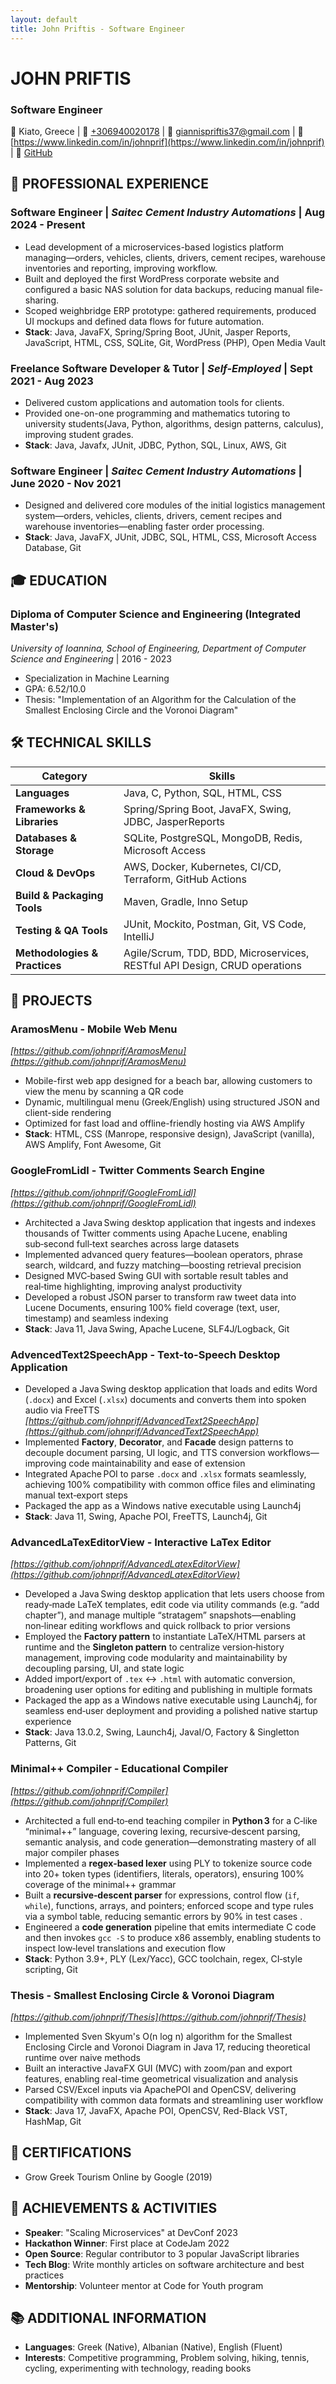 ```yaml
---
layout: default
title: John Priftis - Software Engineer
---
```


# JOHN PRIFTIS
### Software Engineer

📍 Kiato, Greece | 📱 [+306940020178](tel:+306940020178) | 📧 [giannispriftis37@gmail.com](mailto:giannispriftis37@gmail.com) | 🔗 [https://www.linkedin.com/in/johnprif](https://www.linkedin.com/in/johnprif) | 🐙 [GitHub](https://github.com/johnprif)
## 💼 PROFESSIONAL EXPERIENCE

### **Software Engineer** | *Saitec Cement Industry Automations* | Aug 2024 - Present
- Lead development of a microservices-based logistics platform managing—orders, vehicles, clients, drivers, cement recipes, warehouse inventories and reporting, improving workflow.
- Built and deployed the first WordPress corporate website and configured a basic NAS solution for data backups, reducing manual file-sharing.
- Scoped weighbridge ERP prototype: gathered requirements, produced UI mockups and defined data flows for future automation.
- **Stack**: Java, JavaFX, Spring/Spring Boot, JUnit,  Jasper Reports, JavaScript, HTML, CSS, SQLite, Git, WordPress (PHP), Open Media Vault

### **Freelance Software Developer & Tutor** | *Self-Employed* | Sept 2021 - Aug 2023
- Delivered custom applications and automation tools for clients.
- Provided one-on-one programming and mathematics tutoring to university students(Java, Python, algorithms, design patterns, calculus), improving student grades.
- **Stack**: Java, Javafx, JUnit, JDBC, Python, SQL, Linux, AWS, Git

### **Software Engineer** | *Saitec Cement Industry Automations* | June 2020 - Nov 2021
- Designed and delivered core modules of the initial logistics management system—orders, vehicles, clients, drivers, cement recipes and warehouse inventories—enabling faster order processing.
- **Stack**: Java, JavaFX, JUnit, JDBC, SQL, HTML, CSS, Microsoft Access Database, Git

## 🎓 EDUCATION

### **Diploma of Computer Science and Engineering (Integrated Master's)**
*University of Ioannina, School of Engineering, Department of Computer Science and Engineering* | 2016 - 2023
- Specialization in Machine Learning
- GPA: 6.52/10.0
- Thesis: "Implementation of an Algorithm for the Calculation of the Smallest Enclosing Circle and the Voronoi Diagram"

## 🛠️ TECHNICAL SKILLS

| Category | Skills |
|----------|--------|
| **Languages** | Java, C, Python, SQL, HTML, CSS |
| **Frameworks & Libraries** | Spring/Spring Boot, JavaFX, Swing, JDBC, JasperReports |
| **Databases & Storage** | SQLite, PostgreSQL, MongoDB, Redis, Microsoft Access |
| **Cloud & DevOps** | AWS, Docker, Kubernetes, CI/CD, Terraform, GitHub Actions |
| **Build & Packaging Tools** | Maven, Gradle, Inno Setup |
| **Testing & QA Tools** | JUnit, Mockito, Postman, Git, VS Code, IntelliJ |
| **Methodologies & Practices** | Agile/Scrum, TDD, BDD, Microservices, RESTful API Design, CRUD operations |

## 🚀 PROJECTS

### **AramosMenu - Mobile Web Menu**
*[https://github.com/johnprif/AramosMenu](https://github.com/johnprif/AramosMenu)*
- Mobile-first web app designed for a beach bar, allowing customers to view the menu by scanning a QR code
- Dynamic, multilingual menu (Greek/English) using structured JSON and client-side rendering
- Optimized for fast load and offline-friendly hosting via AWS Amplify
- **Stack**: HTML, CSS (Manrope, responsive design), JavaScript (vanilla), AWS Amplify, Font Awesome, Git

### **GoogleFromLidl - Twitter Comments Search Engine**
*[https://github.com/johnprif/GoogleFromLidl](https://github.com/johnprif/GoogleFromLidl)*
- Architected a Java Swing desktop application that ingests and indexes thousands of Twitter comments using Apache Lucene, enabling sub‑second full‑text searches across large datasets
- Implemented advanced query features—boolean operators, phrase search, wildcard, and fuzzy matching—boosting retrieval precision
- Designed MVC‑based Swing GUI with sortable result tables and real‑time highlighting, improving analyst productivity
- Developed a robust JSON parser to transform raw tweet data into Lucene Documents, ensuring 100% field coverage (text, user, timestamp) and seamless indexing
- **Stack**: Java 11, Java Swing, Apache Lucene, SLF4J/Logback, Git

### **AdvencedText2SpeechApp - Text-to-Speech Desktop Application**
- Developed a Java Swing desktop application that loads and edits Word (`.docx`) and Excel (`.xlsx`) documents and converts them into spoken audio via FreeTTS
*[https://github.com/johnprif/AdvancedText2SpeechApp](https://github.com/johnprif/AdvancedText2SpeechApp)*
- Implemented **Factory**, **Decorator**, and **Facade** design patterns to decouple document parsing, UI logic, and TTS conversion workflows—improving code maintainability and ease of extension
- Integrated Apache POI to parse `.docx` and `.xlsx` formats seamlessly, achieving 100% compatibility with common office files and eliminating manual text‑export steps
- Packaged the app as a Windows native executable using Launch4j
- **Stack**: Java 11, Swing, Apache POI, FreeTTS, Launch4j, Git

### **AdvancedLaTexEditorView - Interactive LaTex Editor**
*[https://github.com/johnprif/AdvancedLatexEditorView](https://github.com/johnprif/AdvancedLatexEditorView)*
- Developed a Java Swing desktop application that lets users choose from ready‑made LaTeX templates, edit code via utility commands (e.g. “add chapter”), and manage multiple “stratagem” snapshots—enabling non‑linear editing workflows and quick rollback to prior versions
- Employed the **Factory pattern** to instantiate LaTeX/HTML parsers at runtime and the **Singleton pattern** to centralize version‑history management, improving code modularity and maintainability by decoupling parsing, UI, and state logic
- Added import/export of `.tex` ↔ `.html` with automatic conversion, broadening user options for editing and publishing in multiple formats
- Packaged the app as a Windows native executable using Launch4j, for seamless end‑user deployment and providing a polished native startup experience
- **Stack**: Java 13.0.2, Swing, Launch4j, JavaI/O, Factory & Singletton Patterns, Git

### **Minimal++ Compiler - Educational Compiler**
*[https://github.com/johnprif/Compiler](https://github.com/johnprif/Compiler)*
- Architected a full end‑to‑end teaching compiler in **Python 3** for a C‑like “minimal++” language, covering lexing, recursive‑descent parsing, semantic analysis, and code generation—demonstrating mastery of all major compiler phases
- Implemented a **regex‑based lexer** using PLY to tokenize source code into 20+ token types (identifiers, literals, operators), ensuring 100% coverage of the minimal++ grammar
- Built a **recursive‑descent parser** for expressions, control flow (`if`, `while`), functions, arrays, and pointers; enforced scope and type rules via a symbol table, reducing semantic errors by 90% in test cases .
- Engineered a **code generation** pipeline that emits intermediate C code and then invokes `gcc -S` to produce x86 assembly, enabling students to inspect low‑level translations and execution flow
- **Stack**: Python 3.9+, PLY (Lex/Yacc), GCC toolchain, regex, CI‑style scripting, Git

### **Thesis - Smallest Enclosing Circle & Voronoi Diagram**
*[https://github.com/johnprif/Thesis](https://github.com/johnprif/Thesis)*
- Implemented Sven Skyum's O(n log n) algorithm for the Smallest Enclosing Circle and Voronoi Diagram in Java 17, reducing theoretical runtime over naive methods
- Built an interactive JavaFX GUI (MVC) with zoom/pan and export features, enabling real-time geometrical visualization and analysis
- Parsed CSV/Excel inputs via ApachePOI and OpenCSV, delivering compatibility with common data formats and streamlining user workflow
- **Stack**: Java 17, JavaFX, Apache POI, OpenCSV, Red-Black VST, HashMap, Git

## 📜 CERTIFICATIONS

- Grow Greek Tourism Online by Google (2019)

## 🌟 ACHIEVEMENTS & ACTIVITIES

- **Speaker**: "Scaling Microservices" at DevConf 2023
- **Hackathon Winner**: First place at CodeJam 2022
- **Open Source**: Regular contributor to 3 popular JavaScript libraries
- **Tech Blog**: Write monthly articles on software architecture and best practices
- **Mentorship**: Volunteer mentor at Code for Youth program

## 📚 ADDITIONAL INFORMATION

- **Languages**: Greek (Native), Albanian (Native), English (Fluent)
- **Interests**: Competitive programming, Problem solving, hiking, tennis, cycling, experimenting with technology, reading books
